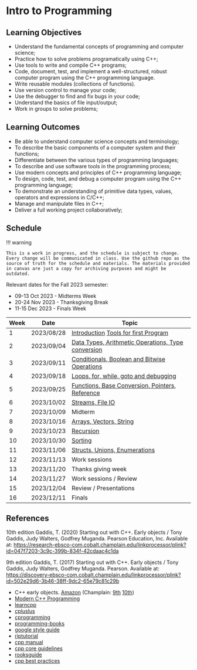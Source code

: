 # Intro to Programming

## Learning Objectives

- Understand the fundamental concepts of programming and computer science;
- Practice how to solve problems programatically using C++;
- Use tools to write and compile C++ programs;
- Code, document, test, and implement a well-structured, robust computer program using the C++ programming language.
- Write reusable modules (collections of functions).
- Use version control to manage your code;
- Use the debugger to find and fix bugs in your code;
- Understand the basics of file input/output;
- Work in groups to solve problems;

## Learning Outcomes

- Be able to understand computer science concepts and terminology;
- To describe the basic components of a computer system and their functions;
- Differentiate between the various types of programming languages;
- To describe and use software tools in the programming process;
- Use modern concepts and principles of C++ programming language;
- To design, code, test, and debug a computer program using the C++ programming language;
- To demonstrate an understanding of primitive data types, values, operators and expressions in C/C++;
- Manage and manipulate files in C++;
- Deliver a full working project collaboratively;

## Schedule

!!! warning

    This is a work in progress, and the schedule is subject to change. Every change will be communicated in class. Use the github repo as the source of truth for the schedule and materials. The materials provided in canvas are just a copy for archiving purposes and might be outdated.

Relevant dates for the Fall 2023 semester:

- 09-13 Oct 2023 - Midterms Week
- 20-24 Nov 2023 - Thanksgiving Break
- 11-15 Dec 2023 - Finals Week

| Week | Date       | Topic                                                                                      |
|------|------------|--------------------------------------------------------------------------------------------|
| 1    | 2023/08/28 | [Introduction](01-introduction/README.md) [Tools for first Program](02-tooling/README.md)  |
| 2    | 2023/09/04 | [Data Types, Arithmetic Operations, Type conversion](03-datatypes/README.md)               |
| 3    | 2023/09/11 | [Conditionals, Boolean and Bitwise Operations](04-conditionals/README.md)                  |
| 4    | 2023/09/18 | [Loops, for, while, goto and debugging](05-loops/README.md)                                |
| 5    | 2023/09/25 | [Functions, Base Conversion, Pointers, Reference](06-functions/README.md)                  |
| 6    | 2023/10/02 | [Streams, File IO](07-streams/README.md)                                                   |
| 7    | 2023/10/09 | Midterm                                                                                    |
| 8    | 2023/10/16 | [Arrays, Vectors, String](08-arrays/README.md)                                             | 
| 9    | 2023/10/23 | [Recursion](09-recursion/README.md)                                                        |
| 10   | 2023/10/30 | [Sorting](10-sorting/README.md)                                                            |
| 11   | 2023/11/06 | [Structs, Unions, Enumerations](11-structs/README.md)                                      |
| 12   | 2023/11/13 | Work sessions                                                                              |
| 13   | 2023/11/20 | Thanks giving week                                                                         |
| 14   | 2023/11/27 | Work sessions / Review                                                                     |
| 15   | 2023/12/04 | Review / Presentations                                                                     |
| 16   | 2023/12/11 | Finals                                                                                     |


## References

10th edition
Gaddis, T. (2020) Starting out with C++. Early objects / Tony Gaddis, Judy Walters, Godfrey Muganda. Pearson Education, Inc. Available at: https://research-ebsco-com.cobalt.champlain.edu/linkprocessor/plink?id=047f7203-3c9c-399b-834f-42cdaac4c1da

9th edition
Gaddis, T. (2017) Starting out with C++. Early objects / Tony Gaddis, Judy Walters, Godfrey Muganda. Pearson. Available at: https://discovery-ebsco-com.cobalt.champlain.edu/linkprocessor/plink?id=502e29d6-3b46-38ff-9dc2-65e79c81c29b

- C++ early objects. [Amazon](https://a.co/d/3L7C77q) (Champlain: [9th](https://research-ebsco-com.cobalt.champlain.edu/linkprocessor/plink?id=047f7203-3c9c-399b-834f-42cdaac4c1da) [10th](https://discovery-ebsco-com.cobalt.champlain.edu/linkprocessor/plink?id=502e29d6-3b46-38ff-9dc2-65e79c81c29b))
- [Modern C++ Programming](https://github.com/federico-busato/Modern-CPP-Programming)
- [learncpp](https://www.learncpp.com/)
- [cpluslus](https://cplusplus.com/doc/tutorial/)
- [cprogramming](https://www.cprogramming.com/tutorial/c++-tutorial.html)
- [programming-books](https://www.programming-books.io/essential/cpp/)
- [google style guide](https://google.github.io/styleguide/cppguide.html)
- [riptutorial](https://riptutorial.com/cplusplus)
- [cpp manual](https://cppreference.com/)
- [cpp core guidelines](https://isocpp.github.io/CppCoreGuidelines/CppCoreGuidelines)
- [rooksguide](https://rooksguide.files.wordpress.com/2013/12/rooks-guide-isbn-version.pdf)
- [cpp best practices](https://lefticus.gitbooks.io/cpp-best-practices/content/)
